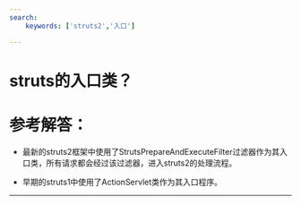```yaml
---
search:
    keywords: ['struts2','入口']

---
```


# struts的入口类？

# 参考解答：

* 最新的struts2框架中使用了StrutsPrepareAndExecuteFilter过滤器作为其入口类，所有请求都会经过该过滤器，进入struts2的处理流程。

* 早期的struts1中使用了ActionServlet类作为其入口程序。


---